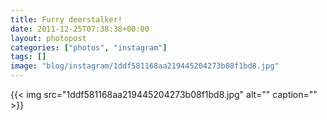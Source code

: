 ```yaml
---
title: Furry deerstalker!
date: 2011-12-25T07:38:38+00:00
layout: photopost
categories: ["photos", "instagram"]
tags: []
image: "blog/instagram/1ddf581168aa219445204273b08f1bd8.jpg"
---
```


{{< img src="1ddf581168aa219445204273b08f1bd8.jpg" alt="" caption="" >}}



